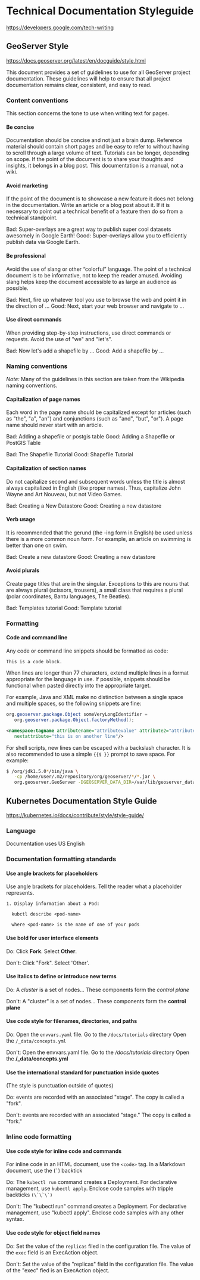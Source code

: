 # Technical Documentation Styleguide

<https://developers.google.com/tech-writing>

## GeoServer Style

<https://docs.geoserver.org/latest/en/docguide/style.html>

This document provides a set of guidelines to use for all GeoServer project
documentation. These guidelines will help to ensure that all project documentation
remains clear, consistent, and easy to read.

### Content conventions

This section concerns the tone to use when writing text for pages.

#### Be concise

Documentation should be concise and not just a brain dump. Reference material should
contain short pages and be easy to refer to without having to scroll through a large
volume of text. Tutorials can be longer, depending on scope. If the point of the
document is to share your thoughts and insights, it belongs in a blog post. This
documentation is a manual, not a wiki.

#### Avoid marketing

If the point of the document is to showcase a new feature it does not belong in the
documentation. Write an article or a blog post about it. If it is necessary to point
out a technical benefit of a feature then do so from a technical standpoint.

Bad:
  Super-overlays are a great way to publish super cool datasets awesomely in Google
  Earth!
Good:
  Super-overlays allow you to efficiently publish data via Google Earth.

#### Be professional

Avoid the use of slang or other “colorful” language. The point of a technical
document is to be informative, not to keep the reader amused. Avoiding slang helps
keep the document accessible to as large an audience as possible.

Bad:
  Next, fire up whatever tool you use to browse the web and point it in the direction
  of ...
Good:
  Next, start your web browser and navigate to ...

#### Use direct commands

When providing step-by-step instructions, use direct commands or requests. Avoid
the use of "we" and "let's".

Bad:
  Now let's add a shapefile by ...
Good:
  Add a shapefile by ...

### Naming conventions

*Note:* Many of the guidelines in this section are taken from the Wikipedia naming
conventions.

#### Capitalization of page names

Each word in the page name should be capitalized except for articles (such as "the",
"a", "an") and conjunctions (such as "and", "but", "or"). A page name should never
start with an article.

Bad:
  Adding a shapefile or postgis table
Good:
  Adding a Shapefile or PostGIS Table

Bad:
  The Shapefile Tutorial
Good:
  Shapefile Tutorial

#### Capitalization of section names

Do not capitalize second and subsequent words unless the title is almost always
capitalized in English (like proper names). Thus, capitalize John Wayne and Art Nouveau,
but not Video Games.

Bad:
  Creating a New Datastore
Good:
  Creating a new datastore

#### Verb usage

It is recommended that the gerund (the -ing form in English) be used unless there
is a more common noun form. For example, an article on swimming is better than one
on swim.

Bad:
  Create a new datastore
Good:
  Creating a new datastore

#### Avoid plurals

Create page titles that are in the singular. Exceptions to this are nouns that are
always plural (scissors, trousers), a small class that requires a plural (polar
coordinates, Bantu languages, The Beatles).

Bad:
  Templates tutorial
Good:
  Template tutorial

### Formatting

#### Code and command line

Any code or command line snippets should be formatted as code:

```
This is a code block.
```

When lines are longer than 77 characters, extend multiple lines in a format appropriate
for the language in use. If possible, snippets should be functional when pasted
directly into the appropriate target.

For example, Java and XML make no distinction between a single space and multiple
spaces, so the following snippets are fine:

```java
org.geoserver.package.Object someVeryLongIdentifier =
   org.geoserver.package.Object.factoryMethod();
```

```xml
<namespace:tagname attributename="attributevalue" attribute2="attributevalue"
   nextattribute="this is on another line"/>
```

For shell scripts, new lines can be escaped with a backslash character. It is also
recommended to use a simple `{{$ }}` prompt to save space. For example:

```bash
$ /org/jdk1.5.0*/bin/java \
   -cp /home/user/.m2/repository/org/geoserver/*/*.jar \
   org.geoserver.GeoServer -DGEOSERVER_DATA_DIR=/var/lib/geoserver_data/release
```

## Kubernetes Documentation Style Guide

<https://kubernetes.io/docs/contribute/style/style-guide/>

### Language

Documentation uses US English

### Documentation formatting standards

#### Use angle brackets for placeholders

Use angle brackets for placeholders. Tell the reader what a placeholder represents.

```
1. Display information about a Pod:

  kubctl describe <pod-name>

  where <pod-name> is the name of one of your pods
```

#### Use bold for user interface elements

Do:
Click **Fork**.
Select **Other**.

Don't:
Click "Fork".
Select 'Other'.

#### Use italics to define or introduce new terms

Do:
A _cluster_ is a set of nodes...
These components form the _control plane_

Don't:
A "cluster" is a set of nodes...
These components form the **control plane**

#### Use code style for filenames, directories, and paths

Do:
Open the `envvars.yaml` file.
Go to the `/docs/tutorials` directory
Open the `/_data/concepts.yml`

Don't:
Open the envvars.yaml file.
Go to the _/docs/tutorials_ directory
Open the **/_data/concepts.yml**

#### Use the international standard for punctuation inside quotes

(The style is punctuation outside of quotes)

Do:
events are recorded with an associated "stage".
The copy is called a "fork".

Don't:
events are recorded with an associated "stage."
The copy is called a "fork."

### Inline code formatting

#### Use code style for inline code and commands

For inline code in an HTML document, use the `<code>` tag. In a Markdown document,
use the (`` ` ``) backtick

Do:
The `kubectl run` command creates a Deployment.
For declarative management, use `kubectl apply`.
Enclose code samples with tripple backticks `` (\`\`\`) ``

Don't:
The "kubectl run" command creates a Deployment.
For declarative management, use "kubectl apply".
Enclose code samples with any other syntax.

#### Use code style for object field names

Do:
Set the value of the `replicas` filed in the configuration file.
The value of the `exec` field is an ExecAction object.

Don't:
Set the value of the "replicas" field in the configuration file.
The value of the "exec" fied is an ExecAction object.
